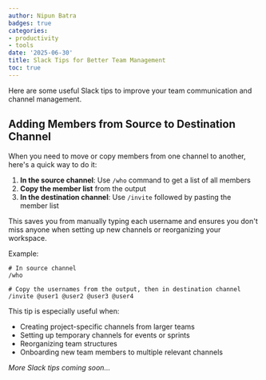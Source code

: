 ```yaml
---
author: Nipun Batra
badges: true
categories:
- productivity
- tools
date: '2025-06-30'
title: Slack Tips for Better Team Management
toc: true
---
```


Here are some useful Slack tips to improve your team communication and channel management.

## Adding Members from Source to Destination Channel

When you need to move or copy members from one channel to another, here's a quick way to do it:

1. **In the source channel**: Use `/who` command to get a list of all members
2. **Copy the member list** from the output
3. **In the destination channel**: Use `/invite` followed by pasting the member list

This saves you from manually typing each username and ensures you don't miss anyone when setting up new channels or reorganizing your workspace.

Example:
```
# In source channel
/who

# Copy the usernames from the output, then in destination channel
/invite @user1 @user2 @user3 @user4
```

This tip is especially useful when:
- Creating project-specific channels from larger teams
- Setting up temporary channels for events or sprints
- Reorganizing team structures
- Onboarding new team members to multiple relevant channels

*More Slack tips coming soon...*